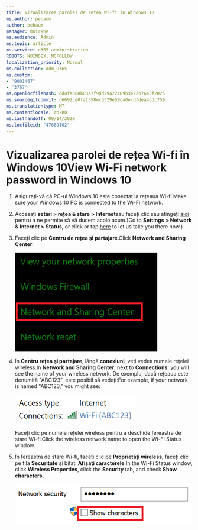 ```yaml
---
title: Vizualizarea parolei de rețea Wi-fi în Windows 10
ms.author: pebaum
author: pebaum
manager: mnirkhe
ms.audience: Admin
ms.topic: article
ms.service: o365-administration
ROBOTS: NOINDEX, NOFOLLOW
localization_priority: Normal
ms.collection: Adm_O365
ms.custom:
- "9001467"
- "3767"
ms.openlocfilehash: dd4fa680b03a7f9dd29a22189b3e22b76e3f2025
ms.sourcegitcommit: c6692ce0fa1358ec3529e59ca0ecdfdea4cdc759
ms.translationtype: MT
ms.contentlocale: ro-RO
ms.lasthandoff: 09/14/2020
ms.locfileid: "47689102"
---
```

# <a name="view-wi-fi-network-password-in-windows-10"></a><span data-ttu-id="d0257-102">Vizualizarea parolei de rețea Wi-fi în Windows 10</span><span class="sxs-lookup"><span data-stu-id="d0257-102">View Wi-Fi network password in Windows 10</span></span>

1. <span data-ttu-id="d0257-103">Asigurați-vă că PC-ul Windows 10 este conectat la rețeaua Wi-fi.</span><span class="sxs-lookup"><span data-stu-id="d0257-103">Make sure your Windows 10 PC is connected to the Wi-Fi network.</span></span>

2. <span data-ttu-id="d0257-104">Accesați **setări > rețea & stare > Internet**sau faceți clic sau atingeți [aici](ms-settings:network?activationSource=GetHelp) pentru a ne permite să vă ducem acolo acum.)</span><span class="sxs-lookup"><span data-stu-id="d0257-104">Go to **Settings  > Network & Internet  > Status**, or click or tap [here](ms-settings:network?activationSource=GetHelp) to let us take you there now.)</span></span>

3. <span data-ttu-id="d0257-105">Faceți clic pe **Centru de rețea și partajare**.</span><span class="sxs-lookup"><span data-stu-id="d0257-105">Click **Network and Sharing Center**.</span></span>

    ![Centru de rețea și partajare.](media/network-sharing-center.png)

4. <span data-ttu-id="d0257-107">În **Centru rețea și partajare**, lângă **conexiuni**, veți vedea numele rețelei wireless.</span><span class="sxs-lookup"><span data-stu-id="d0257-107">In **Network and Sharing Center**, next to **Connections**, you will see the name of your wireless network.</span></span> <span data-ttu-id="d0257-108">De exemplu, dacă rețeaua este denumită "ABC123", este posibil să vedeți:</span><span class="sxs-lookup"><span data-stu-id="d0257-108">For example, if your network is named "ABC123," you might see:</span></span>

    ![Conexiuni de rețea.](media/network-connections.png)

    <span data-ttu-id="d0257-110">Faceți clic pe numele rețelei wireless pentru a deschide fereastra de stare Wi-fi.</span><span class="sxs-lookup"><span data-stu-id="d0257-110">Click the wireless network name to open the Wi-Fi Status window.</span></span> 

5. <span data-ttu-id="d0257-111">În fereastra de stare Wi-fi, faceți clic pe **Proprietăți wireless**, faceți clic pe fila **Securitate** și bifați **Afișați caracterele**.</span><span class="sxs-lookup"><span data-stu-id="d0257-111">In the Wi-Fi Status window, click **Wireless Properties**, click the **Security** tab, and check **Show characters**.</span></span>

    ![Afișați caracterele cu parolă Wi-fi.](media/show-password-characters.png)

